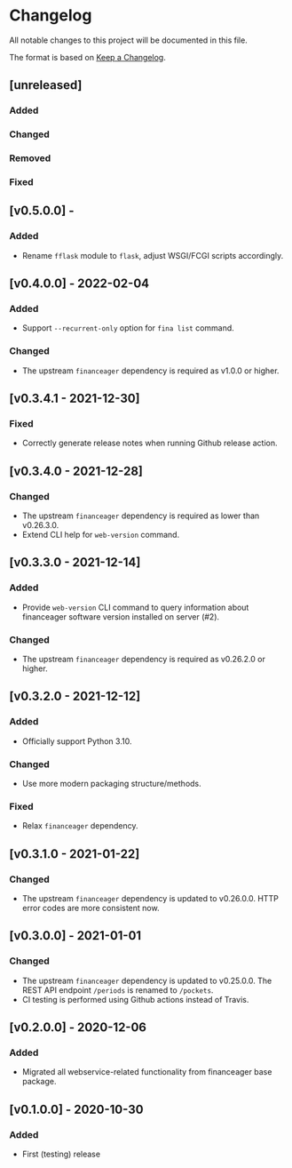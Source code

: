 # Changelog
All notable changes to this project will be documented in this file.

The format is based on [Keep a Changelog](https://keepachangelog.com/en/1.0.0/).

## [unreleased]
### Added
### Changed
### Removed
### Fixed

## [v0.5.0.0] - 
### Added
- Rename `fflask` module to `flask`, adjust WSGI/FCGI scripts accordingly.

## [v0.4.0.0] - 2022-02-04
### Added
- Support `--recurrent-only` option for `fina list` command.
### Changed
- The upstream `financeager` dependency is required as v1.0.0 or higher.

## [v0.3.4.1 - 2021-12-30]
### Fixed
- Correctly generate release notes when running Github release action.

## [v0.3.4.0 - 2021-12-28]
### Changed
- The upstream `financeager` dependency is required as lower than v0.26.3.0.
- Extend CLI help for `web-version` command.

## [v0.3.3.0 - 2021-12-14]
### Added
- Provide `web-version` CLI command to query information about financeager software version installed on server (#2).
### Changed
- The upstream `financeager` dependency is required as v0.26.2.0 or higher.

## [v0.3.2.0 - 2021-12-12]
### Added
- Officially support Python 3.10.
### Changed
- Use more modern packaging structure/methods.
### Fixed
- Relax `financeager` dependency.

## [v0.3.1.0 - 2021-01-22]
### Changed
- The upstream `financeager` dependency is updated to v0.26.0.0. HTTP error codes are more consistent now.

## [v0.3.0.0] - 2021-01-01
### Changed
- The upstream `financeager` dependency is updated to v0.25.0.0. The REST API endpoint `/periods` is renamed to `/pockets`.
- CI testing is performed using Github actions instead of Travis.

## [v0.2.0.0] - 2020-12-06
### Added
- Migrated all webservice-related functionality from financeager base package.

## [v0.1.0.0] - 2020-10-30
### Added
- First (testing) release
